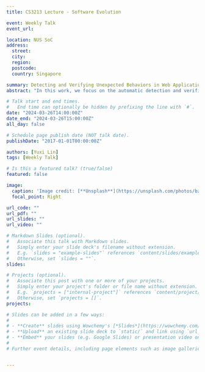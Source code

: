 ```yaml
---
title: CS3213 Lecture - Software Evolution

event: Weekly Talk
event_url: 

location: NUS SoC
address:
  street: 
  city: 
  region: 
  postcode:
  country: Singapore

summary: Detecting and Verifying Unexpected Behaviors in Web Applications using Program Analysis
abstract: "In this work, we focus on the automatic detection and verification of unexpected behaviors on the Web. The ultimate goal is to produce an end-to-end automated tool for both detection and verification. We split it into two parts and achieve them stage by stage: detection and verification. For the detection, we focus on front-end application, browser extensions, We propose a framework, BEG, to identify malicious extensions and extensions with privacy violations by the combination of static and dynamic analysis, and conduct a lagre-scale analysis of the whole browser extension ecosystem. Meanwhile, for the verification, we focus on web servers and propose a framework, MyDOP, to automatically generate exploits to memory corruption in web servers. MyDOP automatically verifies vulnerabilities by producing executable attack payloads. We conduct several case studies to illustrate the basic concept of MyDOP. Finally, we will dicuss some potential future works."

# Talk start and end times.
#   End time can optionally be hidden by prefixing the line with `#`.
date: "2024-03-26T14:00:00Z"
date_end: "2024-03-26T15:00:00Z"
all_day: false

# Schedule page publish date (NOT talk date).
publishDate: "2017-01-01T00:00:00Z"

authors: [Yuxi Lin]
tags: [Weekly Talk]

# Is this a featured talk? (true/false)
featured: false

image:
  caption: 'Image credit: [**Unsplash**](https://unsplash.com/photos/bzdhc5b3Bxs)'
  focal_point: Right

url_code: ""
url_pdf: ""
url_slides: ""
url_video: ""

# Markdown Slides (optional).
#   Associate this talk with Markdown slides.
#   Simply enter your slide deck's filename without extension.
#   E.g. `slides = "example-slides"` references `content/slides/example-slides.md`.
#   Otherwise, set `slides = ""`.
slides:

# Projects (optional).
#   Associate this post with one or more of your projects.
#   Simply enter your project's folder or file name without extension.
#   E.g. `projects = ["internal-project"]` references `content/project/deep-learning/index.md`.
#   Otherwise, set `projects = []`.
projects:

# Slides can be added in a few ways:
# 
# - **Create** slides using Wowchemy's [*Slides*](https://wowchemy.com/docs/managing-content/#create-slides) feature and link using `slides` parameter in the front matter of the talk file
# - **Upload** an existing slide deck to `static/` and link using `url_slides` parameter in the front matter of the talk file
# - **Embed** your slides (e.g. Google Slides) or presentation video on this page using [shortcodes](https://wowchemy.com/docs/writing-markdown-latex/).
# 
# Further event details, including page elements such as image galleries, can be added to the body of this page.


---
```

